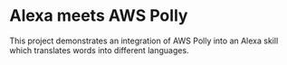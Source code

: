 # Alexa meets AWS Polly
This project demonstrates an integration of AWS Polly into an Alexa skill which translates words into different languages.
